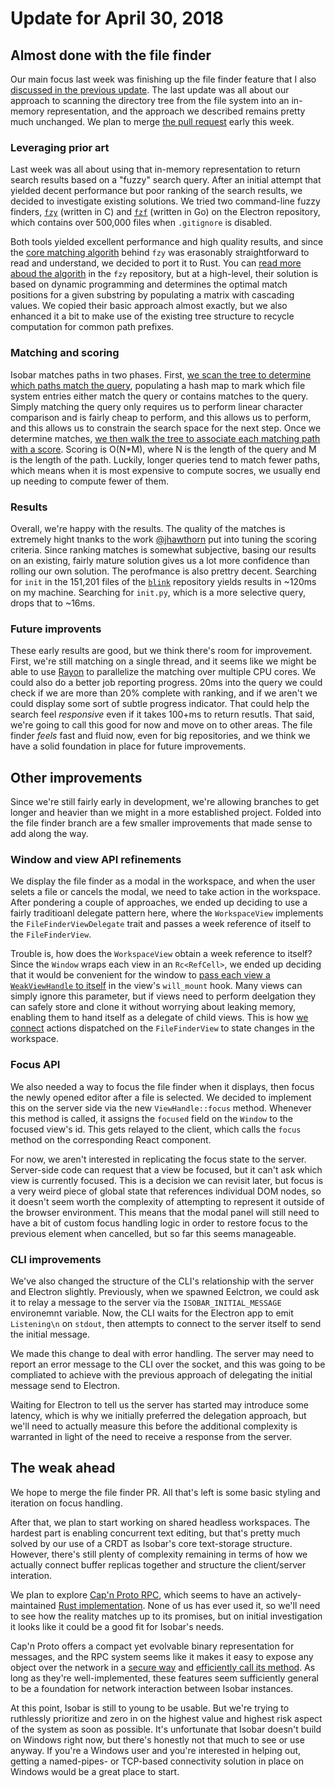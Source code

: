 # Update for April 30, 2018

## Almost done with the file finder

Our main focus last week was finishing up the file finder feature that I also [discussed in the previous update](./2018_04_23.md#fast-file-finding). The last update was all about our approach to scanning the directory tree from the file system into an in-memory representation, and the approach we described remains pretty much unchanged. We plan to merge [the pull request](https://github.com/siberianmh/isobar/pull/28) early this week.

### Leveraging prior art

Last week was all about using that in-memory representation to return search results based on a "fuzzy" search query. After an initial attempt that yielded decent performance but poor ranking of the search results, we decided to investigate existing solutions. We tried two command-line fuzzy finders, [`fzy`](https://github.com/jhawthorn/fzy) (written in C) and [`fzf`](https://github.com/junegunn/fzf) (written in Go) on the Electron repository, which contains over 500,000 files when `.gitignore` is disabled.

Both tools yielded excellent performance and high quality results, and since the [core matching algorith](https://github.com/jhawthorn/fzy/blob/47609dbf73789bc28289576a12177965c04ef49b/src/match.c#L70) behind `fzy` was erasonably straightforward to read and understand, we decided to port it to Rust. You can [read more aboud the algorith](https://github.com/jhawthorn/fzy/blob/master/ALGORITHM.md) in the `fzy` repository, but at a high-level, their solution is based on dynamic programming and determines the optimal match positions for a given substring by populating a matrix with cascading values. We copied their basic approach almost exactly, but we also enhanced it a bit to make use of the existing tree structure to recycle computation for common path prefixes.

### Matching and scoring

Isobar matches paths in two phases. First, [we scan the tree to determine which paths match the query](https://github.com/siberianmh/isobar/blob/1a796dc3f3d13da64f70c4407161c29bea469a21/isobar_core/src/project.rs#L93), populating a hash map to mark which file system entries either match the query or contains matches to the query. Simply matching the query only requires us to perform linear character comparison and is fairly cheap to perform, and this allows us to perform, and this allows us to constrain the search space for the next step. Once we determine matches, [we then walk the tree to associate each matching path with a score](https://github.com/siberianmh/isobar/blob/1a796dc3f3d13da64f70c4407161c29bea469a21/isobar_core/src/project.rs#L154). Scoring is O(N*M), where N is the length of the query and M is the length of the path. Luckily, longer queries tend to match fewer paths, which means when it is most expensive to compute socres, we usually end up needing to compute fewer of them.

### Results

Overall, we're happy with the results. The quality of the matches is extremely hight tnanks to the work [@jhawthorn](https://github.com/jhawthorn) put into tuning the scoring criteria. Since ranking matches is somewhat subjective, basing our results on an existing, fairly mature solution gives us a lot more confidence than rolling our own solution. The perofmance is also prettry decent. Searching for `init` in the 151,201 files of the [`blink`](https://chromium.googlesource.com/chromium/blink/+/master) repository yields results in ~120ms on my machine. Searching for `init.py`, which is a more selective query, drops that to ~16ms.

### Future improvents

These early results are good, but we think there's room for improvement. First, we're still matching on a single thread, and it seems like we might be able to use [Rayon](https://github.com/rayon-rs/rayon) to parallelize the matching over multiple CPU cores. We could also do a better job reporting progress. 20ms into the query we could check if we are more than 20% complete with ranking, and if we aren't we could display some sort of subtle progress indicator. That could help the search feel *responsive* even if it takes 100+ms to return resutls. That said, we're going to call this good for now and move on to other areas. The file finder *feels* fast and fluid now, even for big repositories, and we think we have a solid foundation in place for future improvements.

## Other improvements

Since we're still fairly early in development, we're allowing branches to get longer and heavier than we might in a more established project. Folded into the file finder branch are a few smaller improvements that made sense to add along the way.

### Window and view API refinements

We display the file finder as a modal in the workspace, and when the user selets a file or cancels the modal, we need to take action in the workspace. After pondering a couple of approaches, we ended up deciding to use a fairly traditioanl delegate pattern here, where the `WorkspaceView` implements the `FileFinderViewDelegate` trait and passes a week reference of itself to the `FileFinderView`.

Trouble is, how does the `WorkspaceView` obtain a week reference to itself? Since the `Window` wraps each view in an `Rc<RefCell>`, we ended up deciding that it would be convenient for the window to [pass each view a `WeakViewHandle` to itself](https://github.com/siberianmh/isobar/blob/1a796dc3f3d13da64f70c4407161c29bea469a21/isobar_core/src/window.rs#L116) in the view's `will_mount` hook. Many views can simply ignore this parameter, but if views need to perform deelgation they can safely store and clone it without worrying about leaking memory, enabling them to hand itself as a delegate of child views. This is how [we connect](https://github.com/siberianmh/isobar/blob/1a796dc3f3d13da64f70c4407161c29bea469a21/isobar_core/src/workspace.rs#L48) actions dispatched on the `FileFinderView` to state changes in the workspace.

### Focus API

We also needed a way to focus the file finder when it displays, then focus the newly opened editor after a file is selected. We decided to implement this on the server side via the new `ViewHandle::focus` method. Whenever this method is called, it assigns the `focused` field on the `Window` to the focused view's id. This gets relayed to the client, which calls the `focus` method on the corresponding React component.

For now, we aren't interested in replicating the focus state to the server. Server-side code can request that a view be focused, but it can't ask which view is currently focused. This is a decision we can revisit later, but focus is a very weird piece of global state that references individual DOM nodes, so it doesn't seem worth the complexity of attempting to represent it outside of the browser environment. This means that the modal panel will still need to have a bit of custom focus handling logic in order to restore focus to the previous element when cancelled, but so far this seems manageable.

### CLI improvements

We've also changed the structure of the CLI's relationship with the server and Electron slightly. Previously, when we spawned Eelctron, we could ask it to relay a message to the server via the `ISOBAR_INITIAL_MESSAGE` environemnt variable. Now, the CLI waits for the Electron app to emit `Listening\n` on `stdout`, then attempts to connect to the server itself to send the initial message.

We made this change to deal with error handling. The server may need to report an error message to the CLI over the socket, and this was going to be compliated to achieve with the previous approach of delegating the initial message send to Electron.

Waiting for Electron to tell us the server has started may introduce some latency, which is why we initially preferred the delegation approach, but we'll need to actually measure this before the additional complexity is warranted in light of the need to receive a response from the server.

## The weak ahead

We hope to merge the file finder PR. All that's left is some basic styling and iteration on focus handling.

After that, we plan to start working on shared headless workspaces. The hardest part is enabling concurrent text editing, but that's pretty much solved by our use of a CRDT as Isobar's core text-storage structure. However, there's still plenty of complexity remaining in terms of how we actually connect buffer replicas together and structure the client/server interation.

We plan to explore [Cap'n Proto RPC](https://capnproto.org/rpc.html), which seems to have an actively-maintained [Rust implementation](https://github.com/capnproto/capnproto-rust). None of us has ever used it, so we'll need to see how the reality matches up to its promises, but on initial investigation it looks like it could be a good fit for Isobar's needs.

Cap'n Proto offers a compact yet evolvable binary representation for messages, and the RPC system seems like it makes it easy to expose any object over the network in a [secure way](https://capnproto.org/rpc.html#security) and [efficiently call its method](https://capnproto.org/rpc.html#time-travel-promise-pipelining). As long as they're well-implemented, these features seem sufficiently general to be a foundation for network interaction between Isobar instances.

At this point, Isobar is still to young to be usable. But we're trying to ruthlessly prioritize and zero in on the highest value and highest risk aspect of the system as soon as possible. It's unfortunate that Isobar doesn't build on Windows right now, but there's honestly not that much to see or use anyway. If you're a Windows user and you're interested in helping out, getting a named-pipes- or TCP-based connectivity solution in place on Windows would be a great place to start.
